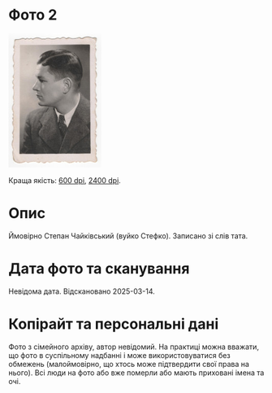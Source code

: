 # Фото 2 #

[<img src="photo_002_75.jpg" />](...)

Краща якість: [600 dpi](...), [2400 dpi](...).

# Опис #

Ймовірно Степан Чайківський (вуйко Стефко). Записано зі слів тата.

# Дата фото та сканування #

Невідома дата. Відскановано 2025-03-14.

# Копірайт та персональні дані #

Фото з сімейного архіву, автор невідомий. На практиці можна вважати, що фото в суспільному надбанні і може використовуватися без обмежень (малоймовірно, що хтось може підтвердити свої права на нього). Всі люди на фото або вже померли або мають приховані імена та очі.
